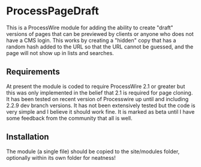ProcessPageDraft
================

This is a ProcessWire module for adding the ability to create "draft" versions of pages that can be previewed by clients or anyone who does not have a CMS login. This works by creating a "hidden" copy that has a random hash added to the URL so that the URL cannot be guessed, and the page will not show up in lists and searches.

Requirements
------------

At present the module is coded to require ProcessWire 2.1 or greater but this was only implemented in the belief that 2.1 is required for page cloning. It has been tested on recent version of Processwire up until and including 2.2.9 dev branch versions.  It has not been extensively tested but the code is very simple and I believe it should work fine. It is marked as beta until I have some feedback from the community that all is well.

Installation
------------

The module (a single file) should be copied to the site/modules folder, optionally within its own folder for neatness!
